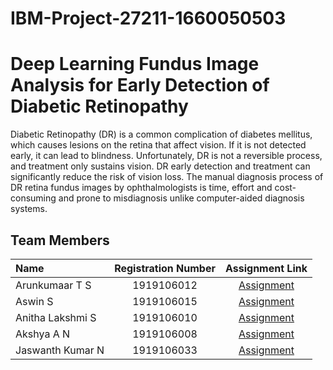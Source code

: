 # IBM-Project-27211-1660050503
# Deep Learning Fundus Image Analysis for Early Detection of Diabetic Retinopathy
Diabetic Retinopathy (DR) is a common complication of diabetes mellitus, which causes lesions on the retina that affect vision. If it is not detected early, it can lead to blindness. Unfortunately, DR is not a reversible process, and treatment only sustains vision. DR early detection and treatment can significantly reduce the risk of vision loss. The manual diagnosis process of DR retina fundus images by ophthalmologists is time, effort and cost-consuming and prone to misdiagnosis unlike computer-aided diagnosis systems. 

## Team Members
| Name      | Registration Number | Assignment Link     |
| :---        |    :----:   |          :----: |
| Arunkumaar T S      | 1919106012       | [Assignment](https://github.com/IBM-EPBL/IBM-Project-27211-1660050503/tree/main/Assignments/Arunkumaar%20T%20S)  |
| Aswin S   | 1919106015        | [Assignment](https://github.com/IBM-EPBL/IBM-Project-27211-1660050503/tree/main/Assignments/Aswin%20S)     |
| Anitha Lakshmi S    |  1919106010    |[Assignment](https://github.com/IBM-EPBL/IBM-Project-27211-1660050503/tree/main/Assignments/Anithalakshmi%20S) |
| Akshya A N    |  1919106008    |[Assignment](https://github.com/IBM-EPBL/IBM-Project-27211-1660050503/tree/main/Assignments/Akshya%20A%20N)|
| Jaswanth Kumar N    |  1919106033    |[Assignment](https://github.com/IBM-EPBL/IBM-Project-27211-1660050503/tree/main/Assignments/Jaswanth%20Kumar%20N) |

